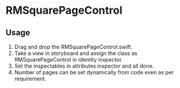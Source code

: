 # RMSquarePageControl

## Usage

1. Drag and drop the RMSquarePageControl.swift.
2. Take a view in storyboard and assign the class as RMSquarePageControl in identity inspector.
3. Set the inspectables in attributes inspector and all done.
4. Number of pages can be set dynamically from code even as per requirement.
